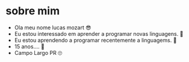# sobre mim 

- Ola meu nome lucas mozart :sunglasses:
- Eu estou interessado em aprender a programar novas linguagens. :disguised_face:
- Eu estou aprendendo a programar recentemente a linguagems.  🤯
- 15 anos.... :cowboy_hat_face: 
- Campo Largo PR  :roll_eyes:

